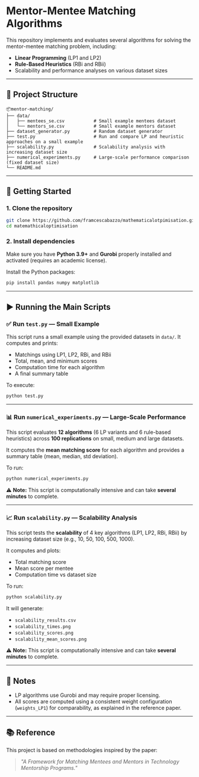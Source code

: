 # Mentor-Mentee Matching Algorithms

This repository implements and evaluates several algorithms for solving the mentor-mentee matching problem, including:

- **Linear Programming** (LP1 and LP2)
- **Rule-Based Heuristics** (RBi and RBii)
- Scalability and performance analyses on various dataset sizes

---

## 📁 Project Structure

```
📦mentor-matching/
├── data/
│   ├── mentees_se.csv           # Small example mentees dataset
│   └── mentors_se.csv           # Small example mentors dataset
├── dataset_generator.py         # Random dataset generator
├── test.py                      # Run and compare LP and heuristic approaches on a small example
├── scalability.py               # Scalability analysis with increasing dataset size
├── numerical_experiments.py     # Large-scale performance comparison (fixed dataset size)
└── README.md
```

---

## 🚀 Getting Started

### 1. Clone the repository

```bash
git clone https://github.com/framcescabazzo/mathematicalotpimisation.git
cd matemathicaloptimisation
```

### 2. Install dependencies

Make sure you have **Python 3.9+** and **Gurobi** properly installed and activated (requires an academic license).

Install the Python packages:

```bash
pip install pandas numpy matplotlib
```

---

## ▶️ Running the Main Scripts

### ✅ Run `test.py` — Small Example

This script runs a small example using the provided datasets in `data/`. It computes and prints:

- Matchings using LP1, LP2, RBi, and RBii
- Total, mean, and minimum scores 
- Computation time for each algorithm
- A final summary table

To execute:

```bash
python test.py
```

---

### 📊 Run `numerical_experiments.py` — Large-Scale Performance

This script evaluates **12 algorithms** (6 LP variants and 6 rule-based heuristics) across **100 replications** on small, medium and large datasets.

It computes the **mean matching score** for each algorithm and provides a summary table (mean, median, std deviation).

To run:

```bash
python numerical_experiments.py
```

⚠️ **Note:** This script is computationally intensive and can take **several minutes** to complete.

---

### 📈 Run `scalability.py` — Scalability Analysis

This script tests the **scalability** of 4 key algorithms (LP1, LP2, RBi, RBii) by increasing dataset size (e.g., 10, 50, 100, 500, 1000).

It computes and plots:
- Total matching score 
- Mean score per mentee 
- Computation time vs dataset size

To run:

```bash
python scalability.py
```

It will generate:
- `scalability_results.csv`
- `scalability_times.png`
- `scalability_scores.png`
- `scalability_mean_scores.png`

⚠️ **Note:** This script is computationally intensive and can take **several minutes** to complete.


---

## 📌 Notes

- LP algorithms use Gurobi and may require proper licensing.
- All scores are computed using a consistent weight configuration (`weights_LP1`) for comparability, as explained in the reference paper.

---

## 📚 Reference

This project is based on methodologies inspired by the paper:

> *"A Framework for Matching Mentees and Mentors in Technology Mentorship Programs."*

